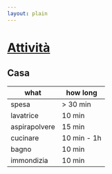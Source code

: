```yaml
---
layout: plain
---
```


# [Attività](attivita/index)

## Casa

| what | how long |
| --- | --- |
| spesa | > 30 min |
| lavatrice | 10 min |
| aspirapolvere | 15 min |
| cucinare | 10 min - 1h |
| bagno | 10 min |
| immondizia | 10 min |

